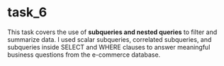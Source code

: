 # task_6
This task covers the use of **subqueries and nested queries** to filter and summarize data. I used scalar subqueries, correlated subqueries, and subqueries inside SELECT and WHERE clauses to answer meaningful business questions from the e-commerce database.
